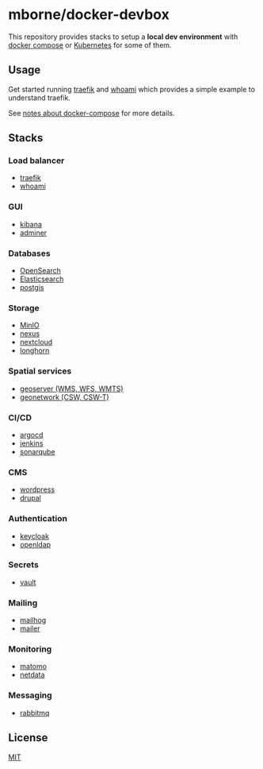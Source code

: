 # mborne/docker-devbox

This repository provides stacks to setup a **local dev environment** with [docker compose](docs/docker-compose.md) or [Kubernetes](docs/kubernetes.md) for some of them.

## Usage

Get started running [traefik](traefik/README.md) and [whoami](whoami/README.md) which provides a simple example to understand traefik.

See [notes about docker-compose](docs/docker-compose.md) for more details.

## Stacks

### Load balancer

* [traefik](traefik/README.md)
* [whoami](whoami/README.md)

### GUI

* [kibana](kibana/README.md)
* [adminer](adminer/README.md)

### Databases

* [OpenSearch](opensearch/README.md)
* [Elasticsearch](elasticsearch/README.md)
* [postgis](postgis/README.md)

### Storage

* [MinIO](minio/README.md)
* [nexus](nexus/README.md) 
* [nextcloud](nextcloud/README.md)
* [longhorn](longhorn/README.md)

### Spatial services

* [geoserver (WMS, WFS, WMTS)](geoserver/README.md) 
* [geonetwork (CSW, CSW-T)](geonetwork/README.md) 

### CI/CD

* [argocd](argocd/README.md)
* [jenkins](jenkins/README.md)
* [sonarqube](sonarqube/README.md)

### CMS

* [wordpress](wordpress/README.md)
* [drupal](drupal/README.md)

### Authentication

* [keycloak](keycloak/README.md)
* [openldap](openldap/README.md)

### Secrets

* [vault](vault/README.md)

### Mailing

* [mailhog](mailhog/README.md)
* [mailer](mailer/README.md)

### Monitoring

* [matomo](matomo/README.md)
* [netdata](netdata/README.md)

### Messaging

* [rabbitmq](rabbitmq/README.md)

## License

[MIT](LICENSE)

